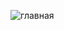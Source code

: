 ![главная](https://github.com/wellMaxG/deteilingStudia/assets/132480237/85bc4e43-7617-4fbb-a829-b1c34751b346)

